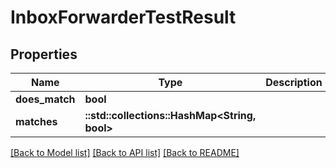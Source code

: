 # InboxForwarderTestResult

## Properties

Name | Type | Description | Notes
------------ | ------------- | ------------- | -------------
**does_match** | **bool** |  | 
**matches** | **::std::collections::HashMap<String, bool>** |  | 

[[Back to Model list]](../README#documentation-for-models) [[Back to API list]](../README#documentation-for-api-endpoints) [[Back to README]](../README)


